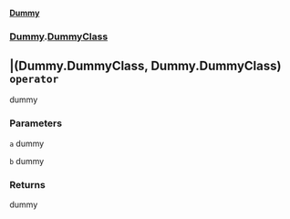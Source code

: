 #### [Dummy](./Dummy.md 'Dummy')
### [Dummy](./Dummy.md#Dummy 'Dummy').[DummyClass](./Dummy-DummyClass.md 'Dummy.DummyClass')
## |(Dummy.DummyClass, Dummy.DummyClass) `operator`
dummy
### Parameters

<a name='Dummy-DummyClass-op_BitwiseOr(Dummy-DummyClass-_Dummy-DummyClass)-a'></a>
`a`
dummy

<a name='Dummy-DummyClass-op_BitwiseOr(Dummy-DummyClass-_Dummy-DummyClass)-b'></a>
`b`
dummy
### Returns
dummy
